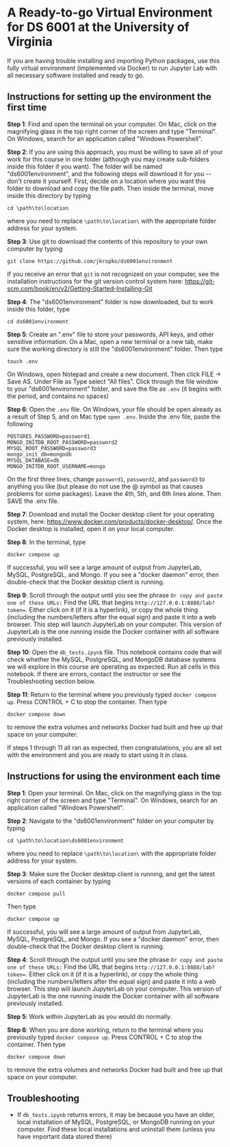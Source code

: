 #  A Ready-to-go Virtual Environment for DS 6001 at the University of Virginia
If you are having trouble installing and importing Python packages, use this fully virtual environment (implemented via Docker) to run Jupyter Lab with all necessary software installed and ready to go.

## Instructions for setting up the environment the first time

**Step 1**: Find and open the terminal on your computer. On Mac, click on the magnifying glass in the top right corner of the screen and type "Terminal". On Windows, search for an application called "Windows Powershell".

**Step 2**: If you are using this approach, you must be willing to save all of your work for this course in one folder (although you may create sub-folders inside this folder if you want). The folder will be named "ds6001environment", and the following steps will download it for you -- don't create it yourself. First, decide on a location where you want this folder to download and copy the file path. Then inside the terminal, move inside this directory by typing
```
cd \path\to\location
```
where you need to replace `\path\to\location\` with the appropriate folder address for your system. 

**Step 3**: Use git to download the contents of this repository to your own computer by typing
```
git clone https://github.com/jkropko/ds6001environment
```
If you receive an error that `git` is not recognized on your computer, see the installation instructions for the git version control system here: https://git-scm.com/book/en/v2/Getting-Started-Installing-Git

**Step 4**: The "ds6001environment" folder is now downloaded, but to work inside this folder, type
```
cd ds6001environment
``` 

**Step 5**: Create an ".env" file to store your passwords, API keys, and other sensitive information. On a Mac, open a new terminal or a new tab, make sure the working directory is still the "ds6001environment" folder. Then type
```
touch .env
```
On Windows, open Notepad and create a new document. Then click FILE -> Save AS. Under File as Type select "All files". Click through the file window to your "ds6001environment" folder, and save the file as `.env` (it begins with the period, and contains no spaces)

**Step 6**: Open the `.env` file. On Windows, your file should be open already as a result of Step 5, and on Mac type `open .env`. Inside the .env file, paste the following
```
POSTGRES_PASSWORD=password1
MONGO_INITDB_ROOT_PASSWORD=password2
MYSQL_ROOT_PASSWORD=password3
mongo_init_db=mongodb
MYSQL_DATABASE=db
MONGO_INITDB_ROOT_USERNAME=mongo
```
On the first three lines, change `password1`, `password2`, and `password3` to anything you like (but please do not use the @ symbol as that causes problems for some packages). Leave the 4th, 5th, and 6th lines alone. Then SAVE the .env file.

**Step 7**: Download and install the Docker desktop client for your operating system, here: https://www.docker.com/products/docker-desktop/. Once the Docker desktop is installed, open it on your local computer. 

**Step 8**: In the terminal, type
```
docker compose up
```
If successful, you will see a large amount of output from JupyterLab, MySQL, PostgreSQL, and Mongo. If you see a "docker daemon" error, then double-check that the Docker desktop client is running.

**Step 9**: Scroll through the output until you see the phrase `Or copy and paste one of these URLs:` Find the URL that begins `http://127.0.0.1:8888/lab?token=`. Either click on it (if it is a hyperlink), or copy the whole thing (including the numbers/letters after the equal sign) and paste it into a web browser. This step will launch JupyterLab on your computer. This version of JupyterLab is the one running inside the Docker container with all software previously installed.

**Step 10**: Open the `db_tests.ipynb` file. This notebook contains code that will check whether the MySQL, PostgreSQL, and MongoDB database systems we will explore in this course are operating as expected. Run all cells in this notebook. If there are errors, contact the instructor or see the Troubleshooting section below.

**Step 11**: Return to the terminal where you previously typed `docker compose up`. Press CONTROL + C to stop the container. Then type
```
docker compose down
```
to remove the extra volumes and networks Docker had built and free up that space on your computer.

If steps 1 through 11 all ran as expected, then congratulations, you are all set with the environment and you are ready to start using it in class. 

## Instructions for using the environment each time

**Step 1**: Open your terminal. On Mac, click on the magnifying glass in the top right corner of the screen and type "Terminal". On Windows, search for an application called "Windows Powershell".

**Step 2**: Navigate to the "ds6001environment" folder on your computer by typing
```
cd \path\to\location\ds6001environment
```
where you need to replace `\path\to\location\` with the appropriate folder address for your system. 

**Step 3**: Make sure the Docker desktop client is running, and get the latest versions of each container by typing
```
docker compose pull
```
Then type 
```
docker compose up
```
If successful, you will see a large amount of output from JupyterLab, MySQL, PostgreSQL, and Mongo. If you see a "docker daemon" error, then double-check that the Docker desktop client is running.

**Step 4**: Scroll through the output until you see the phrase `Or copy and paste one of these URLs:` Find the URL that begins `http://127.0.0.1:8888/lab?token=`. Either click on it (if it is a hyperlink), or copy the whole thing (including the numbers/letters after the equal sign) and paste it into a web browser. This step will launch JupyterLab on your computer. This version of JupyterLab is the one running inside the Docker container with all software previously installed.

**Step 5**: Work within JupyterLab as you would do normally.

**Step 6**: When you are done working, return to the terminal where you previously typed `docker compose up`. Press CONTROL + C to stop the container. Then type
```
docker compose down
```
to remove the extra volumes and networks Docker had built and free up that space on your computer.

## Troubleshooting

* If `db_tests.ipynb` returns errors, it may be because you have an older, local installation of MySQL, PostgreSQL, or MongoDB running on your computer. Find these local installations and uninstall them (unless you have important data stored there)

